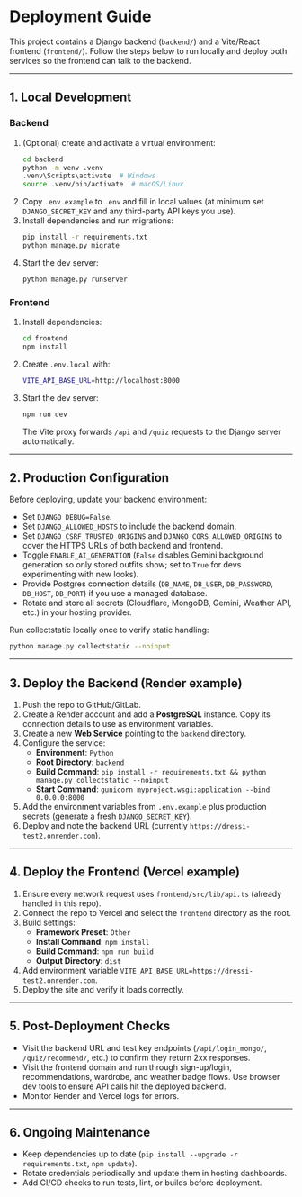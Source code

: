 # Deployment Guide

This project contains a Django backend (`backend/`) and a Vite/React frontend (`frontend/`). Follow the steps below to run locally and deploy both services so the frontend can talk to the backend.

---

## 1. Local Development

### Backend
1. (Optional) create and activate a virtual environment:
   ```bash
   cd backend
   python -m venv .venv
   .venv\Scripts\activate  # Windows
   source .venv/bin/activate  # macOS/Linux
   ```
2. Copy `.env.example` to `.env` and fill in local values (at minimum set `DJANGO_SECRET_KEY` and any third-party API keys you use).
3. Install dependencies and run migrations:
   ```bash
   pip install -r requirements.txt
   python manage.py migrate
   ```
4. Start the dev server:
   ```bash
   python manage.py runserver
   ```

### Frontend
1. Install dependencies:
   ```bash
   cd frontend
   npm install
   ```
2. Create `.env.local` with:
   ```bash
   VITE_API_BASE_URL=http://localhost:8000
   ```
3. Start the dev server:
   ```bash
   npm run dev
   ```
   The Vite proxy forwards `/api` and `/quiz` requests to the Django server automatically.

---

## 2. Production Configuration

Before deploying, update your backend environment:

- Set `DJANGO_DEBUG=False`.
- Set `DJANGO_ALLOWED_HOSTS` to include the backend domain.
- Set `DJANGO_CSRF_TRUSTED_ORIGINS` and `DJANGO_CORS_ALLOWED_ORIGINS` to cover the HTTPS URLs of both backend and frontend.
- Toggle `ENABLE_AI_GENERATION` (`False` disables Gemini background generation so only stored outfits show; set to `True` for devs experimenting with new looks).
- Provide Postgres connection details (`DB_NAME`, `DB_USER`, `DB_PASSWORD`, `DB_HOST`, `DB_PORT`) if you use a managed database.
- Rotate and store all secrets (Cloudflare, MongoDB, Gemini, Weather API, etc.) in your hosting provider.

Run collectstatic locally once to verify static handling:
```bash
python manage.py collectstatic --noinput
```

---

## 3. Deploy the Backend (Render example)

1. Push the repo to GitHub/GitLab.
2. Create a Render account and add a **PostgreSQL** instance. Copy its connection details to use as environment variables.
3. Create a new **Web Service** pointing to the `backend` directory.
4. Configure the service:
   - **Environment**: `Python`
   - **Root Directory**: `backend`
   - **Build Command**: `pip install -r requirements.txt && python manage.py collectstatic --noinput`
   - **Start Command**: `gunicorn myproject.wsgi:application --bind 0.0.0.0:8000`
5. Add the environment variables from `.env.example` plus production secrets (generate a fresh `DJANGO_SECRET_KEY`).
6. Deploy and note the backend URL (currently `https://dressi-test2.onrender.com`).

---

## 4. Deploy the Frontend (Vercel example)

1. Ensure every network request uses `frontend/src/lib/api.ts` (already handled in this repo).
2. Connect the repo to Vercel and select the `frontend` directory as the root.
3. Build settings:
   - **Framework Preset**: `Other`
   - **Install Command**: `npm install`
   - **Build Command**: `npm run build`
   - **Output Directory**: `dist`
4. Add environment variable `VITE_API_BASE_URL=https://dressi-test2.onrender.com`.
5. Deploy the site and verify it loads correctly.

---

## 5. Post-Deployment Checks

- Visit the backend URL and test key endpoints (`/api/login_mongo/`, `/quiz/recommend/`, etc.) to confirm they return 2xx responses.
- Visit the frontend domain and run through sign-up/login, recommendations, wardrobe, and weather badge flows. Use browser dev tools to ensure API calls hit the deployed backend.
- Monitor Render and Vercel logs for errors.

---

## 6. Ongoing Maintenance

- Keep dependencies up to date (`pip install --upgrade -r requirements.txt`, `npm update`).
- Rotate credentials periodically and update them in hosting dashboards.
- Add CI/CD checks to run tests, lint, or builds before deployment.
